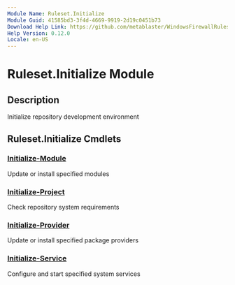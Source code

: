 ```yaml
---
Module Name: Ruleset.Initialize
Module Guid: 41585bd3-3f4d-4669-9919-2d19c0451b73
Download Help Link: https://github.com/metablaster/WindowsFirewallRuleset/tree/master/Config/HelpContent/0.12.0
Help Version: 0.12.0
Locale: en-US
---
```


# Ruleset.Initialize Module

## Description

Initialize repository development environment

## Ruleset.Initialize Cmdlets

### [Initialize-Module](Initialize-Module.md)

Update or install specified modules

### [Initialize-Project](Initialize-Project.md)

Check repository system requirements

### [Initialize-Provider](Initialize-Provider.md)

Update or install specified package providers

### [Initialize-Service](Initialize-Service.md)

Configure and start specified system services
